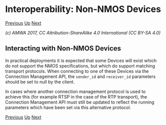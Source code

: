# Interoperability: Non-NMOS Devices
[Previous](3.1._Interoperability_-_NMOS_IS-04.md) [Up](..) [Next](4.0._Behaviour.md)

_(c) AMWA 2017, CC Attribution-ShareAlike 4.0 International (CC BY-SA 4.0)_

## Interacting with Non-NMOS Devices

In practical deployments it is expected that some Devices will exist which do not support the NMOS specifications, but which do support matching transport protocols. When connecting to one of these Devices via the Connection Management API, the `sender_id` and `receiver_id` parameters should be set to null by the client.

In cases where another connection management protocol is used to achieve this (for example RTSP in the case of the RTP transport), the Connection Management API must still be updated to reflect the running parameters which have been set via this alternative protocol.

[Previous](3.1._Interoperability_-_NMOS_IS-04.md) [Up](..) [Next](4.0._Behaviour.md)
